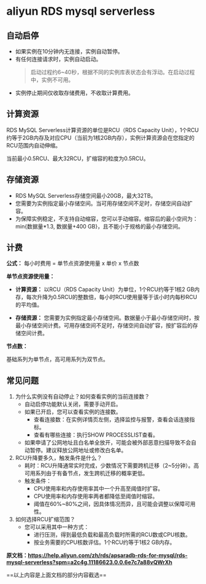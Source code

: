 # aliyun RDS mysql serverless

## 自动启停

- 如果实例在10分钟内无连接，实例自动暂停。
- 有任何连接请求时，实例自动启动。
  > 启动过程约6~40秒，根据不同的实例库表状态会有浮动。在启动过程中，实例不可用。
- 实例停止期间仅收取存储费用，不收取计算费用。

## 计算资源

RDS MySQL Serverless计算资源的单位是RCU（RDS Capacity Unit），1个RCU约等于2GB内存及对应CPU（当前为1核2GB内存），实例计算资源会在您指定的RCU范围内自动伸缩。

当前最小0.5RCU、最大32RCU，扩缩容的粒度为0.5RCU。

## 存储资源

- RDS MySQL Serverless存储空间最小20GB，最大32TB。
- 您需要为实例指定最小存储空间。当可用存储空间不足时，存储空间自动扩容。
- 为保障实例稳定，不支持自动缩容，您可以手动缩容。缩容后的最小空间为：min{数据量*1.3, 数据量+400 GB}，且不能小于规格的最小存储空间。

## 计费

**公式：** 每小时费用 = 单节点资源使用量 x 单价 x 节点数

**单节点资源使用量：**

- **计算资源：** 以RCU（RDS Capacity Unit）为单位，1个RCU约等于1核2 GB内存，每次升降为0.5RCU的整数倍，每小时RCU使用量等于该小时内每秒RCU的平均值。

- **存储资源：** 您需要为实例指定最小存储空间。数据量小于最小存储空间时，按最小存储空间计费。可用存储空间不足时，存储空间自动扩容，按扩容后的存储空间计费。

**节点数：**

基础系列为单节点，高可用系列为双节点。

## 常见问题

1. 为什么实例没有自动停止？如何查看实例的当前连接数？
    - 自动启停功能默认关闭，需要手动开启。
    - 如果已开启，您可以查看实例的连接数。
        - 查看连接数：在实例详情页左侧，选择监控与报警，查看会话连接指标。
        - 查看有哪些连接：执行SHOW PROCESSLIST查看。
    - 如果申请了公网地址且白名单全放开，可能会被外部恶意扫描导致不会自动暂停。建议释放公网地址或修改白名单。
2. RCU升降要多久，触发条件是什么？
    - 耗时：RCU升降通常实时完成，少数情况下需要跨机迁移（2~5分钟）。高可用系列由于有备节点，发生跨机迁移的概率更低。
    - 触发条件：
        - CPU使用率和内存使用率其中一个升高至阈值时扩容。
        - CPU使用率和内存使用率两者都降低至阈值时缩容。
        - 阈值在60%~80%之间，因具体情况而异，且可能会调整以保障可用性。
3. 如何选择RCU扩缩范围？
    - 您可以采用其中一种方式：
        - 进行压测，得到最低负载和最高负载时所需的RCU数或CPU核数。
        - 按业务需要的CPU核数评估。1个RCU约等于1核2 GB内存。

**原文档：<https://help.aliyun.com/zh/rds/apsaradb-rds-for-mysql/rds-mysql-serverless?spm=a2c4g.11186623.0.0.6e7c7a88vQWrXh>**

==以上内容是上面文档的部分内容截选==
